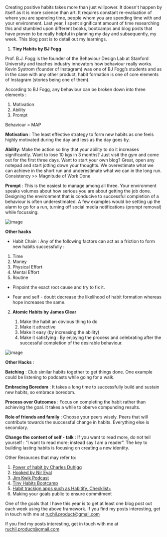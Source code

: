  Creating positive habits takes more than just willpower. It doesn't happen by itself as it is more science than art. It requires constant re-evaluation of where you are spending time, people whom you are spending time with and your environment. Last year, I spent significant amount of time researching this and stumbled upon different books, bootcamps and blog posts that have proven to be really helpful in planning my day and subsequently, my week. This blog post is to detail out my learnings.  

1. **Tiny Habits by BJ Fogg**

  Prof. B.J. Fogg is the founder of the Behaviour Design Lab at Stanford University and teaches industry 
  innovators how behaviour really works. Kevin Systrom (founder of Instagram) was one of BJ Fogg’s 
  students and as in the case with any other product, habit formation is one of core elements of Instagram (stories being one of them). 

  According to BJ Fogg, any behaviour can be broken down into three elements : 

  1. Motivation 
  2. Ability 
  3. Prompt 

  Behaviour = MAP


 **Motivation** :  The least effective strategy to form new habits as one feels highly motivated during the day and less as the day goes by.   
 
 **Ability**: Make the action so tiny that your ability to do it increases significantly. Want to lose 10 kgs in 3 months? Just visit the gym and come out for the first three days. Want to start your own blog? Great, open any notepad and start jotting down your thoughts. We overestimate what we can achieve in the short run and underestimate what we can in the long run. Consistency >> Magnitude of Work Done

 **Prompt** : This is the easiest to manage among all three. Your environment speaks volumes about how serious you are about getting the job done. Designing the environment that is conducive to successful completion of a behaviour is often underestimated. A few examples would be setting up the alarm to go for a run, turning off social media notifications (prompt removal) while focussing. 

 ![image](https://behaviormodel.org/wp-content/uploads/2020/08/Fogg-Behavior-Model.jpg)

 **Other hacks**

 * Habit Chain : Any of the following factors can act as a friction to form new habits successfully : 

 1. Time 
 2. Money 
 3. Physical Effort 
 4. Mental Effort 
 5. Routine 

 * Pinpoint the exact root cause and try to fix it. 

 * Fear and self - doubt decrease the likelihood of habit formation whereas hope increases the same. 

2. **Atomic Habits by James Clear** 

    1. Make the habit an obvious thing to do 
    2. Make it attractive 
    3. Make it easy (by increasing the ability) 
    4. Make it satisfying : By enjoying the process and celebrating after the successful completion of the desirable behaviour. 
    

![image](https://expertprogrammanagement.com/wp-content/uploads/2018/11/Atomic-Habits_-Plateau-of-Latent-Potential.png)


**Other Hacks** : 

**Batching** : Club similar habits together to get things done. One example could be listening to podcasts while going for a walk. 

**Embracing Boredom** : It takes a long time to successfully build and sustain new habits, so embrace boredom. 

**Process over Outcomes** : Focus on completing the habit rather than achieving the goal. It takes a while to oberve compunding results. 

**Role of friends and family** : Choose your peers wisely. Peers that will contribute towards the successful change in habits. Everything else is secondary. 

**Change the content of self - talk** : If you want to read more, do not tell yourself : “I want to read more; instead say I am a reader”. The key to building lasting habits is focusing on creating a new identity. 


Other Resources that may refer to: 

1. [Power of habit by Charles Duhigg][jekyll-powerofhabit]
2. [Hooked by Nir Eyal][jekyll-hooked]
3. [Jim Kwik Podcast][jekyll-kwik]
4. [Tiny Habits Bootcamp][jekyll-bootcamp]
5. [Habit trackign apps such as Habitify, Checklist+][jekyll-apps]
6.  Making your goals public to ensure commitment 

One of the goals that I have this year is to get at least one blog post out each week using the above framework. If you find my posts interesting, get in touch with me at ruchil.product@gmail.com


[jekyll-powerofhabit]: https://www.amazon.in/Power-Habit-Why-What-Change/dp/1847946240/ref=sr_1_3?crid=3OG16L8DTKU74&dchild=1&keywords=power+of+habit+charles+duhigg&qid=1610533836&sprefix=power+of+habit+Charles+%2Caps%2C289&sr=8-3

[jekyll-hooked]: https://www.amazon.in/Hooked-How-Build-Habit-Forming-Products/dp/0241184835/ref=sr_1_1?dchild=1&keywords=hooked+nir+eyal&qid=1610533881&sr=8-1

[jekyll-kwik]: https://open.spotify.com/show/7BQZHMsYPInemu2GMVSYNH

[jekyll-bootcamp]: https://www.bjfogg.com/bootcamp

[jekyll-apps]: https://www.habitify.me


If you find my posts interesting, get in touch with me at ruchil.product@gmail.com 

